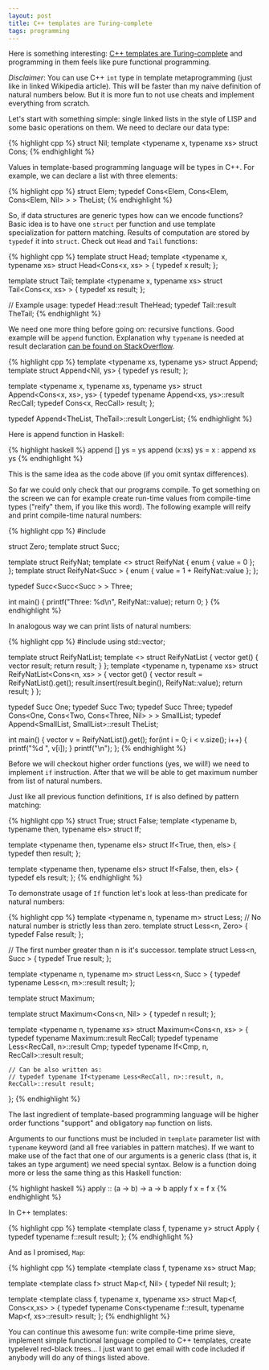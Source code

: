 ```yaml
---
layout: post
title: C++ templates are Turing-complete
tags: programming
---
```


Here is something interesting: [C++ templates are Turing-complete](https://en.wikipedia.org/wiki/Template_metaprogramming)
and programming in them feels like pure functional programming.

*Disclaimer*: You can use C++ `int` type in template metaprogramming (just like in
linked Wikipedia article). This will be faster than my naive definition of
natural numbers below. But it is more fun to not use cheats and implement
everything from scratch.

Let's start with something simple: single linked lists in the style of LISP and
some basic operations on them. We need to declare our data type:

{% highlight cpp %}
struct Nil;
template <typename x, typename xs> struct Cons;
{% endhighlight %}

Values in template-based programming language will be types in C++. For example,
we can declare a list with three elements:

{% highlight cpp %}
struct Elem;
typedef Cons<Elem, Cons<Elem, Cons<Elem, Nil> > > TheList;
{% endhighlight %}

So, if data structures are generic types how can we encode functions? Basic idea
is to have one `struct` per function and use template specialization
for pattern matching. Results of computation are stored by `typedef` it into `struct`.
Check out `Head` and `Tail` functions:

{% highlight cpp %}
template <typename l> struct Head;
template <typename x, typename xs> struct Head<Cons<x, xs> > {
    typedef x result;
};

template <typename l> struct Tail;
template <typename x, typename xs> struct Tail<Cons<x, xs> > {
    typedef xs result;
};

// Example usage:
typedef Head<TheList>::result TheHead;
typedef Tail<TheList>::result TheTail;
{% endhighlight %}

We need one more thing before going on: recursive functions. Good example will be
`append` function. Explanation why `typename` is needed at result declaration
[can be found on StackOverflow](http://stackoverflow.com/questions/642229/why-do-i-need-to-use-typedef-typename-in-g-but-not-vs).

{% highlight cpp %}
template <typename xs, typename ys> struct Append;
template <typename ys> struct Append<Nil, ys> {
    typedef ys result;
};

template <typename x, typename xs, typename ys> struct Append<Cons<x, xs>, ys> {
    typedef typename Append<xs, ys>::result RecCall;
    typedef Cons<x, RecCall> result;
};

typedef Append<TheList, TheTail>::result LongerList;
{% endhighlight %}

Here is append function in Haskell:

{% highlight haskell %}
append [] ys     = ys
append (x:xs) ys = x : append xs ys
{% endhighlight %}

This is the same idea as the code above (if you omit syntax differences).

So far we could only check that our programs compile. To get something on
the screen we can for example create run-time values from compile-time
types ("reify" them, if you like this word). The following example will
reify and print compile-time natural numbers:

{% highlight cpp %}
#include <cstdio>

struct Zero;
template <typename n> struct Succ;

template <typename n> struct ReifyNat;
template <> struct ReifyNat<Zero> {
    enum { value = 0 };
};
template <typename n> struct ReifyNat<Succ<n> > {
    enum { value = 1 + ReifyNat<n>::value };
};

typedef Succ<Succ<Succ<Zero> > > Three;

int main() {
    printf("Three: %d\n", ReifyNat<Three>::value);
    return 0;
}
{% endhighlight %}

In analogous way we can print lists of natural numbers:

{% highlight cpp %}
#include <vector>
using std::vector;

template <typename l> struct ReifyNatList;
template <> struct ReifyNatList<Nil> {
    vector<int> get() {
        vector<int> result;
        return result;
    }
};
template <typename n, typename xs> struct ReifyNatList<Cons<n, xs> > {
    vector<int> get() {
        vector<int> result = ReifyNatList<xs>().get();
        result.insert(result.begin(), ReifyNat<n>::value);
        return result;
    }
};

typedef Succ<Zero> One;
typedef Succ<One> Two;
typedef Succ<Two> Three;
typedef Cons<One, Cons<Two, Cons<Three, Nil> > > SmallList;
typedef Append<SmallList, SmallList>::result TheList;

int main() {
    vector<int> v = ReifyNatList<TheList>().get();
    for(int i = 0; i < v.size(); i++) {
        printf("%d ", v[i]);
    }
    printf("\n");
};
{% endhighlight %}

Before we will checkout higher order functions (yes, we will!) we need to implement `if`
instruction. After that we will be able to get maximum number from list of natural numbers.

Just like all previous function definitions, `If` is also defined by pattern matching:

{% highlight cpp %}
struct True;
struct False;
template <typename b, typename then, typename els> struct If;

template <typename then, typename els>
struct If<True, then, els> {
    typedef then result;
};

template <typename then, typename els>
struct If<False, then, els> {
    typedef els result;
};
{% endhighlight %}

To demonstrate usage of `If` function let's look at less-than predicate for natural
numbers:

{% highlight cpp %}
template <typename n, typename m> struct Less;
// No natural number is strictly less than zero.
template <typename n> struct Less<n, Zero> {
    typedef False result;
};

// The first number greater than n is it's successor.
template <typename n> struct Less<n, Succ<n> > {
    typedef True result;
};

template <typename n, typename m> struct Less<n, Succ<m> > {
    typedef typename Less<n, m>::result result;
};


template <typename xs> struct Maximum;

template <typename n> struct Maximum<Cons<n, Nil> > {
    typedef n result;
};

template <typename n, typename xs> struct Maximum<Cons<n, xs> > {
    typedef typename Maximum<xs>::result RecCall;
    typedef typename Less<RecCall, n>::result Cmp;
    typedef typename If<Cmp, n, RecCall>::result result;

    // Can be also written as:
    // typedef typename If<typename Less<RecCall, n>::result, n, RecCall>::result result;
};
{% endhighlight %}

The last ingredient of template-based programming language will be higher
order functions "support" and obligatory `map` function on lists.

Arguments to our functions must be included in `template` parameter list
with `typename` keyword (and all free variables in pattern matches). If
we want to make use of the fact that one of our arguments is a generic class
(that is, it takes an type argument) we need special syntax. Below is a
function doing more or less the same thing as this Haskell function:

{% highlight haskell %}
apply :: (a -> b) -> a -> b
apply f x = f x
{% endhighlight %}

In C++ templates:

{% highlight cpp %}
template <template <typename x> class f, typename y> struct Apply {
    typedef typename f<y>::result result;
};
{% endhighlight %}

And as I promised, `Map`:

{% highlight cpp %}
template <template <typename x> class f, typename xs> struct Map;

template <template <typename x> class f> struct Map<f, Nil> {
    typedef Nil result;
};

template <template <typename x> class f, typename x, typename xs>
struct Map<f, Cons<x,xs> > {
    typedef typename Cons<typename f<x>::result, typename Map<f, xs>::result> result;
};
{% endhighlight %}

You can continue this awesome fun: write compile-time prime sieve,
implement simple functional language compiled to C++ templates,
create typelevel red-black trees... I just want to get email with
code included if anybody will do any of things listed above.
